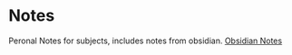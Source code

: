 # Notes
Peronal Notes for subjects, includes notes from obsidian.
 [Obsidian Notes](https://github.com/Twilight-Hermit/Notes/tree/main/Obsidian)
